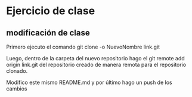 # Ejercicio de clase

## modificación de clase

Primero ejecuto el comando git clone -o NuevoNombre link.git

Luego, dentro de la carpeta del nuevo repositorio hago el git remote add origin link.git del 
repositorio creado de manera remota para el repositorio clonado.

Modifico este mismo README.md y por último hago un push de los cambios
